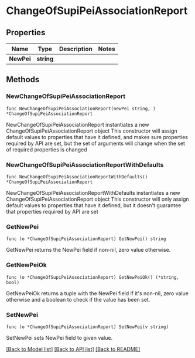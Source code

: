 # ChangeOfSupiPeiAssociationReport

## Properties

Name | Type | Description | Notes
------------ | ------------- | ------------- | -------------
**NewPei** | **string** |  | 

## Methods

### NewChangeOfSupiPeiAssociationReport

`func NewChangeOfSupiPeiAssociationReport(newPei string, ) *ChangeOfSupiPeiAssociationReport`

NewChangeOfSupiPeiAssociationReport instantiates a new ChangeOfSupiPeiAssociationReport object
This constructor will assign default values to properties that have it defined,
and makes sure properties required by API are set, but the set of arguments
will change when the set of required properties is changed

### NewChangeOfSupiPeiAssociationReportWithDefaults

`func NewChangeOfSupiPeiAssociationReportWithDefaults() *ChangeOfSupiPeiAssociationReport`

NewChangeOfSupiPeiAssociationReportWithDefaults instantiates a new ChangeOfSupiPeiAssociationReport object
This constructor will only assign default values to properties that have it defined,
but it doesn't guarantee that properties required by API are set

### GetNewPei

`func (o *ChangeOfSupiPeiAssociationReport) GetNewPei() string`

GetNewPei returns the NewPei field if non-nil, zero value otherwise.

### GetNewPeiOk

`func (o *ChangeOfSupiPeiAssociationReport) GetNewPeiOk() (*string, bool)`

GetNewPeiOk returns a tuple with the NewPei field if it's non-nil, zero value otherwise
and a boolean to check if the value has been set.

### SetNewPei

`func (o *ChangeOfSupiPeiAssociationReport) SetNewPei(v string)`

SetNewPei sets NewPei field to given value.



[[Back to Model list]](../README.md#documentation-for-models) [[Back to API list]](../README.md#documentation-for-api-endpoints) [[Back to README]](../README.md)


